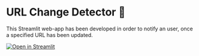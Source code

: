 # URL Change Detector 🦦
This Streamlit web-app has been developed in order to notify an user, once a specified URL has been updated.

[![Open in Streamlit](https://static.streamlit.io/badges/streamlit_badge_black_white.svg)](https://amatofrancesco99-url-change-detector-app-vy40pc.streamlit.app/)